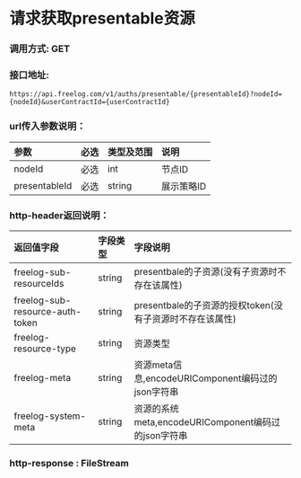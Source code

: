 # 请求获取presentable资源

### 调用方式: GET

### 接口地址:

```
https://api.freelog.com/v1/auths/presentable/{presentableId}?nodeId={nodeId}&userContractId={userContractId}

```

### url传入参数说明：

| 参数 | 必选 | 类型及范围 | 说明 |
| :--- | :--- | :--- | :--- |
|nodeId|必选|int|节点ID|
|presentableId|必选|string|展示策略ID|


### http-header返回说明：

| 返回值字段 | 字段类型 | 字段说明 |
| :--- | :--- | :--- |
| freelog-sub-resourceIds | string | presentbale的子资源(没有子资源时不存在该属性)|
| freelog-sub-resource-auth-token | string | presentbale的子资源的授权token(没有子资源时不存在该属性)|
| freelog-resource-type | string | 资源类型|
| freelog-meta | string | 资源meta信息,encodeURIComponent编码过的json字符串|
| freelog-system-meta | string | 资源的系统meta,encodeURIComponent编码过的json字符串 |


### http-response : FileStream

